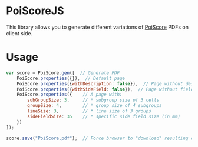 PoiScoreJS
==========

This library allows you to generate different variations of [PoiScore](http://www.yutapoi.com/poiclasses/event/moscow-2013-spring/#h.19974gy77hpx) PDFs on client side.

Usage
=====

```javascript
var score = PoiScore.gen([  // Generate PDF
    PoiScore.properties({}),  // Default page
    PoiScore.properties({withDescription: false}),  // Page without description area
    PoiScore.properties({withSideField: false}),  // Page without fields
    PoiScore.properties({    // A page with:
        subGroupSize: 3,     // * subgroup size of 3 cells
        groupSize: 4,        // * group size of 4 subgroups 
        lineSize: 3,         // * line size of 3 groups
        sideFieldSize: 35    // * specific side field size (in mm)
    })
]);

score.save("PoiScore.pdf");  // Force browser to "download" resulting document
```
